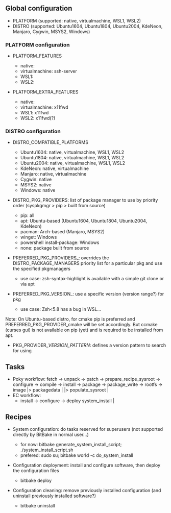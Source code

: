 ## Global configuration

* PLATFORM (supported: native, virtualmachine, WSL1, WSL2)
* DISTRO (supported: Ubuntu1604, Ubuntu1804, Ubuntu2004, KdeNeon, Manjaro, Cygwin, MSYS2, Windows)

### PLATFORM configuration

* PLATFORM_FEATURES
    - native: 
    - virtualmachine: ssh-server
    - WSL1:
    - WSL2:

* PLATFORM_EXTRA_FEATURES
    - native: 
    - virtualmachine: x11fwd
    - WSL1: x11fwd
    - WSL2: x11fwd(?)

### DISTRO configuration

* DISTRO_COMPATIBLE_PLATFORMS
    - Ubuntu1604: native, virtualmachine, WSL1, WSL2
    - Ubuntu1804: native, virtualmachine, WSL1, WSL2
    - Ubuntu2004: native, virtualmachine, WSL1, WSL2
    - KdeNeon: native, virtualmachine
    - Manjaro: native, virtualmachine
    - Cygwin: native
    - MSYS2: native
    - Windows: native

* DISTRO_PKG_PROVIDERS: list of package manager to use by priority order (syspkgmgr > pip > built from source)
    - pip: all
    - apt: Ubuntu-based (Ubuntu1604, Ubuntu1804, Ubuntu2004, KdeNeon)
    - pacman: Arch-based (Manjaro, MSYS2)
    - winget: Windows
    - powershell install-package: Windows
    - none: package built from source

* PREFERRED_PKG_PROVIDERS_<pkg>: overrides the DISTRO_PACKAGE_MANAGERS priority list for a particular pkg and use the specified pkgmanagers
    - use case: zsh-syntax-highlight is available with a simple git clone or via apt

* PREFERRED_PKG_VERSION_<pkg>: use a specific version (version range?) for pkg
    - use case: Zsh<5.8 has a bug in WSL...

Note: On Ubuntu-based distro, for cmake pip is preferred and PREFERRED_PKG_PROVIDER_cmake will be set accordingly.
         But ccmake (curses gui) is not available on pip (yet) and is required to be installed from apt.

* PKG_PROVIDER_<pkgprov>_VERSION_PATTERN_<pkg>: defines a version pattern to search for <pkg> using <pkgprov>

## Tasks

* Poky workflow:
fetch -> unpack -> patch -> prepare_recipe_sysroot -> configure -> compile -> install -> package          -> package_write -> rootfs -> image
                                                                                      |> packagedata      |
                                                                                      |> populate_sysroot |
* EC workflow:
    - install        -> configure -> deploy
      system_install |

## Recipes

* System configuration: do tasks reserved for superusers (not supported directly by BitBake in normal user...)
    - for now: bitbake generate_system_install_script; ./system_install_script.sh
    - prefered: sudo su; bitbake world -c do_system_install

* Configuration deployment: install and configure software, then deploy the configuration files
    - bitbake deploy

* Configuration cleaning: remove previously installed configuration (and uninstall previously installed software?)
    - bitbake uninstall
